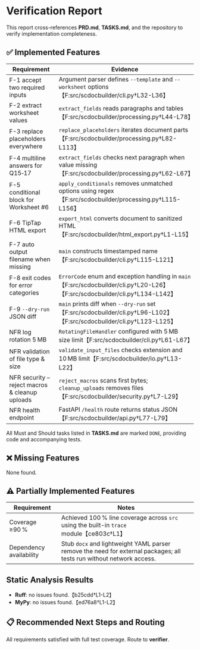 # Verification Report

This report cross-references **PRD.md**, **TASKS.md**, and the repository to verify implementation completeness.

## ✅ Implemented Features

| Requirement | Evidence |
|-------------|---------|
|F-1 accept two required inputs|Argument parser defines `--template` and `--worksheet` options【F:src/scdocbuilder/cli.py†L32-L36】|
|F-2 extract worksheet values|`extract_fields` reads paragraphs and tables【F:src/scdocbuilder/processing.py†L44-L78】|
|F-3 replace placeholders everywhere|`replace_placeholders` iterates document parts【F:src/scdocbuilder/processing.py†L82-L113】|
|F-4 multiline answers for Q15‑17|`extract_fields` checks next paragraph when value missing【F:src/scdocbuilder/processing.py†L62-L67】|
|F-5 conditional block for Worksheet #6|`apply_conditionals` removes unmatched options using regex【F:src/scdocbuilder/processing.py†L115-L156】|
|F-6 TipTap HTML export|`export_html` converts document to sanitized HTML【F:src/scdocbuilder/html_export.py†L1-L15】|
|F-7 auto output filename when missing|`main` constructs timestamped name【F:src/scdocbuilder/cli.py†L115-L121】|
|F-8 exit codes for error categories|`ErrorCode` enum and exception handling in `main`【F:src/scdocbuilder/cli.py†L20-L26】【F:src/scdocbuilder/cli.py†L134-L142】|
|F-9 `--dry-run` JSON diff|`main` prints diff when `--dry-run` set【F:src/scdocbuilder/cli.py†L96-L102】【F:src/scdocbuilder/cli.py†L123-L125】|
|NFR log rotation 5 MB|`RotatingFileHandler` configured with 5 MB size limit【F:src/scdocbuilder/cli.py†L61-L67】|
|NFR validation of file type & size|`validate_input_files` checks extension and 10 MB limit【F:src/scdocbuilder/io.py†L13-L22】|
|NFR security – reject macros & cleanup uploads|`reject_macros` scans first bytes; `cleanup_uploads` removes files【F:src/scdocbuilder/security.py†L7-L29】|
|NFR health endpoint|FastAPI `/health` route returns status JSON【F:src/scdocbuilder/api.py†L77-L79】|

All Must and Should tasks listed in **TASKS.md** are marked `DONE`, providing code and accompanying tests.

## ❌ Missing Features

None found.

## ⚠️ Partially Implemented Features

| Requirement | Notes |
|-------------|------|
|Coverage ≥90 %|Achieved 100 % line coverage across `src` using the built-in `trace` module【ce803c†L1】|
|Dependency availability|Stub `docx` and lightweight YAML parser remove the need for external packages; all tests run without network access.|

## Static Analysis Results

- **Ruff**: no issues found.【b25cdd†L1-L2】
- **MyPy**: no issues found.【ed76a8†L1-L2】

## 📋 Recommended Next Steps and Routing

All requirements satisfied with full test coverage. Route to **verifier**.

